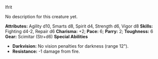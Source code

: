 Ifrit

No description for this creature yet.

**Attributes:** Agility d10, Smarts d8, Spirit d4, Strength d6, Vigor
d8
**Skills:** Fighting d4-2, Repair d6
**Charisma:** +2; **Pace:** 6; **Parry:** 2; **Toughness:** 6
**Gear:** Scimitar (Str+d6)
**Special Abilities**
- **Darkvision:** No vision penalties for darkness (range 12").
- **Resistance:** -1 damage from fire.

